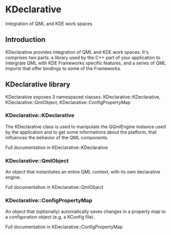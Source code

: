 # KDeclarative

Integration of QML and KDE work spaces

## Introduction

KDeclarative provides integration of QML and KDE work spaces.
It's comprises two parts: a library used by the C++ part of your application
to intergrate QML with KDE Frameworks specific features, and a series of
QML imports that offer bindings to some of the Frameworks.

## KDeclarative library

KDeclarative exposes 3 namespaced classes: KDeclarative::KDeclarative, KDeclarative::QmlObject, KDeclarative::ConfigPropertyMap

### KDeclarative::KDeclarative

The KDeclarative class is used to manipulate the QQmlEngine instance used by 
the application and to get some informations about the platform, 
that influences the behavior of the QML components.

Full documentation in KDeclarative::KDeclarative

### KDeclarative::QmlObject

An object that instantiates an entire QML context, with its own declarative engine.

Full documentation in KDeclarative::QmlObject

### KDeclarative::ConfigPropertyMap

An object that (optionally) automatically saves changes in a
property map to a configuration object (e.g. a KConfig file).

Full documentation in KDeclarative::ConfigPropertyMap

